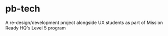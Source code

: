 # pb-tech

A re-design/development project alongside UX students as part of Mission Ready HQ's Level 5 program 
